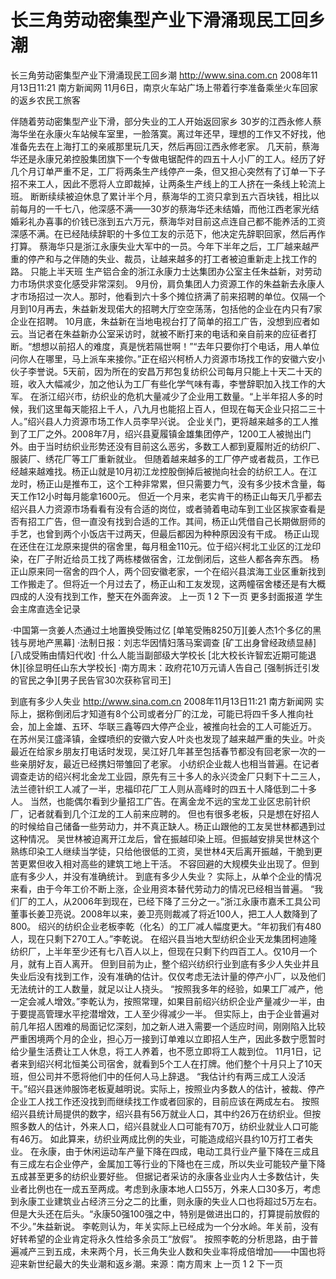 # 长三角劳动密集型产业下滑涌现民工回乡潮

长三角劳动密集型产业下滑涌现民工回乡潮
http://www.sina.com.cn  2008年11月13日11:21   南方新闻网
11月6日，南京火车站广场上带着行李准备乘坐火车回家的返乡农民工旅客

伴随着劳动密集型产业下滑，部分失业的工人开始返回家乡
30岁的江西永修人蔡海华坐在永康火车站候车室里，一脸落寞。离过年还早，理想的工作又不好找，他准备先去在上海打工的亲戚那里玩几天，然后再回江西永修老家。
几天前，蔡海华还是永康兄弟控股集团旗下一个专做电锯配件的四五十人小厂的工人。经历了好几个月订单严重不足，工厂将两条生产线停产一条，但又担心突然有了订单一下子招不来工人，因此不愿将人立即裁掉，让两条生产线上的工人挤在一条线上轮流上班。
断断续续被迫休息了累计半个月，蔡海华的工资只拿到五六百块钱，相比以前每月的一千七八，他深感不满——30岁的蔡海华还未结婚，而他江西老家光结婚彩礼办喜事的价钱已涨到五六万元，蔡海华对目前这点连自己都不能养活的工资深感不满。在已经陆续辞职的十多位工友的示范下，他决定先辞职回家，然后再作打算。
蔡海华只是浙江永康失业大军中的一员。今年下半年之后，工厂越来越严重的停产和与之伴随的失业、裁员，让越来越多的打工者被迫重新走上找工作的路。
只能上半天班
生产铝合金的浙江永康力士达集团办公室主任朱益新，对劳动力市场供求变化感受非常深刻。
9月份，肩负集团人力资源工作的朱益新去永康人才市场招过一次人。那时，他看到六十多个摊位挤满了前来招聘的单位。仅隔一个月到10月再去，朱益新发现偌大的招聘大厅空空荡荡，包括他的企业在内只有7家企业在招聘。
10月底，朱益新在当地电视台打了简单的招工广告，没想到应者如云。当记者在朱益新办公室采访时，就被不断打来的电话和亲自前来的应征者打断。“想想以前招人的难度，真是恍若隔世啊！”“去年只要你打个电话，用人单位问你人在哪里，马上派车来接你。”正在绍兴柯桥人力资源市场找工作的安徽六安小伙子李誉说。5天前，因为所在的安昌万邦包复纺织公司每月只能上十天二十天的班，收入大幅减少，加之他认为工厂有些化学气味有毒，李誉辞职加入找工作的大军。
在浙江绍兴市，纺织业的危机大量减少了企业用工数量。“上半年招人多的时候，我们这里每天能招上千人，八九月也能招上百人，但现在每天企业只招二三十人。”绍兴县人力资源市场工作人员李早兴说。
企业关门，更将越来越多的工人推到了工厂之外。2008年7月，绍兴县夏履镇金雄集团停产，1200工人被抛出门外。由于当时纺织业形势还没有目前这么恶劣，多数工人都到夏履附近的纺织厂、服装厂、绣花厂等工厂重新就业。
但随着越来越多的工厂停产或者裁员，工作已经越来越难找。杨正山就是10月初江龙控股倒掉后被抛向社会的纺织工人。在江龙时，杨正山是推布工，这个工种非常累，但只需要力气，没有多少技术含量，每天工作12小时每月能拿1600元。
但近一个月来，老实肯干的杨正山每天几乎都去绍兴县人力资源市场看看有没有合适的岗位，或者骑着电动车到工业区挨家查看是否有招工广告，但一直没有找到合适的工作。其间，杨正山凭借自己长期做厨师的手艺，也曾到两个小饭店干过两天，但最后都因为种种原因没有干成。
杨正山现在还住在江龙原来提供的宿舍里，每月租金110元。位于绍兴柯北工业区的江龙印染，在厂子附近给员工找了两栋楼做宿舍，江龙倒闭后，这些人都各奔东西。
杨正山原来同一宿舍的四个人，两个回安徽老家，一个在绍兴县滨海工业区重新找到工作搬走了。但将近一个月过去了，杨正山和工友发现，这两幢宿舍楼还是有大概四成的人没有找到工作，整天在外面奔波。
上一页
1
2
下一页
更多封面报道
学生会主席直选全记录

·中国第一贪姜人杰通过土地置换受贿过亿
[单笔受贿8250万][姜人杰1个多亿的黑钱与房地产黑幕]
·法制日报：刘志华因情妇落马案调查
[矿工出身曾经政绩显赫][八成受贿由情妇代收]
·什么人能当副部级大学校长
[北大校长许智宏近期可能退休][徐显明任山东大学校长]
·南方周末：政府花10万元请人告自己
[强制拆迁引发的官民之争][男子民告官30次获称官司王]

到底有多少人失业
http://www.sina.com.cn  2008年11月13日11:21   南方新闻网
实际上，据称倒闭后才知道有8个公司或者分厂的江龙，可能已将四千多人推向社会，加上金雄、五环、华联三鑫等四大停产企业，被推向社会的工人可能近万。
在苏州吴江盛泽镇，金蝶喷织的安徽六安人叶炎也发现了越来越严重的失业。叶炎最近在给家乡朋友打电话时发现，吴江好几年甚至包括春节都没有回老家一次的一些亲朋好友，最近已经携妇带雏回了老家。
小纺织企业裁人也相当普遍。在记者调查走访的绍兴柯北金龙工业园，原先有三十多人的永兴烫金厂只剩下十二三人，法兰德针织工人减了一半，忠福印花厂工人则从高峰时的四五十人降低到二十多人。
当然，也能偶尔看到少量招工广告。在离金龙不远的宝龙工业区忠前针织厂，记者就看到几个江龙的工人前来应聘的。
但也有很多老板，只是想在好招人的时候给自己储备一些劳动力，并不真正缺人。杨正山跟他的工友吴世林都遇到过这种情况。
吴世林被迫离开江龙后，曾在振越印染上班。但振越安排吴世林这个熟练印染工人继续当学徒，只给他很低的工资，吴世林4天后离开振越，干脆到更苦更累但收入相对高些的建筑工地上干活。
不容回避的大规模失业出现了。但到底有多少人，并没有准确统计。
到底有多少人失业？
实际上，从单个企业的情况来看，由于今年工价不断上涨，企业用资本替代劳动力的情况已经相当普遍。
“我们厂的工人，从2006年到现在，已经下降了三分之一。”浙江永康市嘉禾工具公司董事长姜卫亮说。2008年以来，姜卫亮则裁减了将近100人，把工人人数降到了800。
绍兴的纺织企业老板李乾（化名）的工厂减人幅度更大。“年初我们有480人，现在只剩下270工人。”李乾说。
在绍兴县当地大型纺织企业天龙集团柯迪隆纺织厂，上半年至少还有七八百人以上，但现在只剩下约四百工人。仅10月一个月，就有上百人离开。
但到目前为止，整个绍兴纺织行业到底有多少人失业并且失业后没有找到工作，没有准确的估计。仅仅考虑无法计量的停产小厂，以及他们无法统计的工人数量，就足以让人挠头。
“按照我多年的经验，如果工厂减产，他一定会减人增效。”李乾认为，按照常理，如果目前绍兴纺织企业产量减少一半，由于要提高管理水平挖潜增效，工人至少得减少一半。
但实际上，由于企业普遍对前几年招人困难的局面记忆深刻，加之新人进入需要一个适应时间，刚刚陷入比较严重困境两个月的企业，担心万一接到订单难以立即招人生产，因此多数宁愿暂时给少量生活费让工人休息，将工人养着，也不愿立即将工人裁到位。
11月1日，记者来到绍兴柯北恒美公司宿舍，就看到5个工人在打牌。他们整个十月只上了10天班，但公司并不愿将他们中的任何人马上辞退。
“我估计约有两三成工人没活干。”绍兴县迷帅服饰老板夏越明说。实际上，按照业内多数人的估计，被裁、停产企业工人找工作还没找到而继续找工作或者回家的，目前应该在两成左右。
按照绍兴县统计局提供的数字，绍兴县有56万就业人口，其中约26万在纺织业。但按照多数人的估计，外来人口，绍兴县就业人口可能有70万，纺织业就业人口可能有46万。
如此算来，纺织业两成比例的失业，可能造成绍兴县约10万打工者失业。
在永康，由于休闲运动车产量下降在四成，电动工具行业产量下降在三成且有三成左右企业停产，金属加工等行业的下降也在三成，所以失业可能较产量下降五成甚至更多的纺织业要好些。
但据记者采访的永康各业业内人士多数估计，失业者比例也在一成五至两成。考虑到永康本地人口55万，外来人口30多万，考虑到永康工业建筑业占经济三分之二的比重，则永康的失业人口也将超过5万左右。
但是大头还在后头。“永康50强100强之中，特别是做进出口的，打算提前放假的不少。”朱益新说。
李乾则认为，年关实际上已经成为一个分水岭。年关前，没有好转希望的企业肯定将永久性给多余员工“放假”。
按照李乾的分析思路，由于普遍减产三到五成，未来两个月，长三角失业人数和失业率将成倍增加——中国也将迎来新世纪最大的失业潮和返乡潮。来源：南方周末
上一页
1
2
下一页

